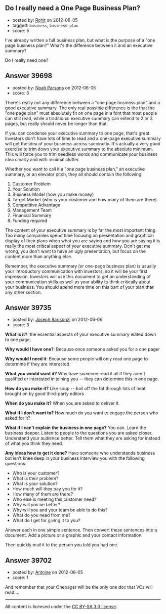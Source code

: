 ## Do I really need a One Page Business Plan?

- posted by: [Rohit](https://stackexchange.com/users/-1/18266-rohit) on 2012-06-05
- tagged: `business`, `business-plan`
- score: 5

I've already written a full business plan, but what is the purpose of a "one page business plan?" What's the difference between it and an executive summary?

Do I really need one?


## Answer 39698

- posted by: [Noah Parsons](https://stackexchange.com/users/-1/15914-noah-parsons) on 2012-06-05
- score: 6

There's really not any difference between a "one page business plan" and a good executive summary. The only real possible difference is the that the "one page plan" must absolutely fit on one page in a font that most people can still read, while a traditional executive summary can extend to 2 or 3 pages, but really should never be longer than that.

If you can condense your executive summary to one page, that's great. Investors don't have lots of time to read and a one-page executive summary will get the idea of your business across succinctly. It's actually a very good exercise to trim down your executive summary to the absolute minimum. This will force you to trim needless words and communicate your business idea clearly and with minimal clutter. 

Whether you want to call it a "one page business plan," an executive summary, or an elevator pitch, they all should contain the following:

 1. Customer Problem
 2. Your Solution
 3. Business Model (how you make money)
 4. Target Market (who is your customer and how many of them are there)
 5. Competitive Advantage
 6. Management Team
 7. Financial Summary
 8. Funding required

The content of your executive summary is by far the most important thing. Too many companies spend time focusing on presentation and graphical display of their plans when what you are saying and how you are saying it is really the most critical aspect of your executive summary. Don't get me wrong, you don't want to have an ugly presentation, but focus on the content more than anything else.

Remember, the executive summary (or one-page business plan) is usually your introductory communication with investors, so it will be your first impression. Investors will use this document to get an understanding of your communication skills as well as your ability to think critically about your business. You should spend more time on this part of your plan than any other section.




## Answer 39735

- posted by: [Joseph Barisonzi](https://stackexchange.com/users/-1/8791-joseph-barisonzi) on 2012-06-06
- score: 3

**What is it?**: the essential aspects of your executive summary edited down to one page. 

**Why would I have one?**: Because once someone asked you for a one pager

**Why would I need it**: Because some people will only read one page to determine if they are interested.

**What you would want it?** Why have someone read it all if they aren't qualified or interested in joining you -- they can determine this in one page.

**How do you make it?** Like soup -- boil off the fat through lots of heat brought on by good third-party editors

**When do you make it?** When you are asked to deliver it. 

**What if I don't want to?** How much do you want to engage the person who asked for it? 

**What if I can't explain the business in one page?** You can. Learn the business deeper. Listen to people to the questions you are asked closer. Understand your audience better. Tell them what they are asking for instead of what you think they need.

**Any ideas how to get it done?** Have someone who understands business but isn't knee deep in your business interview you with the following questions: 

 - Who is your customer? 
 - What is their problem? 
 - What is your solution?
 - How much will they pay you for it? 
 - How many of them are there? 
 - Who else is meeting this customer need? 
 - Why will you be better? 
 - Why will you and your team be able to do this?  
 - What do you need from me? 
 - What do I get for giving it to you?

Answer each in one simple sentence. Then convert these sentences into a document. Add a picture or a graphic and your contact information. 

Then quickly mail it to the person you told you had one. 


## Answer 39702

- posted by: [Antoine](https://stackexchange.com/users/-1/18269-antoine) on 2012-06-05
- score: 1

And remember that your Onepager will be the only one doc that VCs will read....



---

All content is licensed under the [CC BY-SA 3.0 license](https://creativecommons.org/licenses/by-sa/3.0/).
